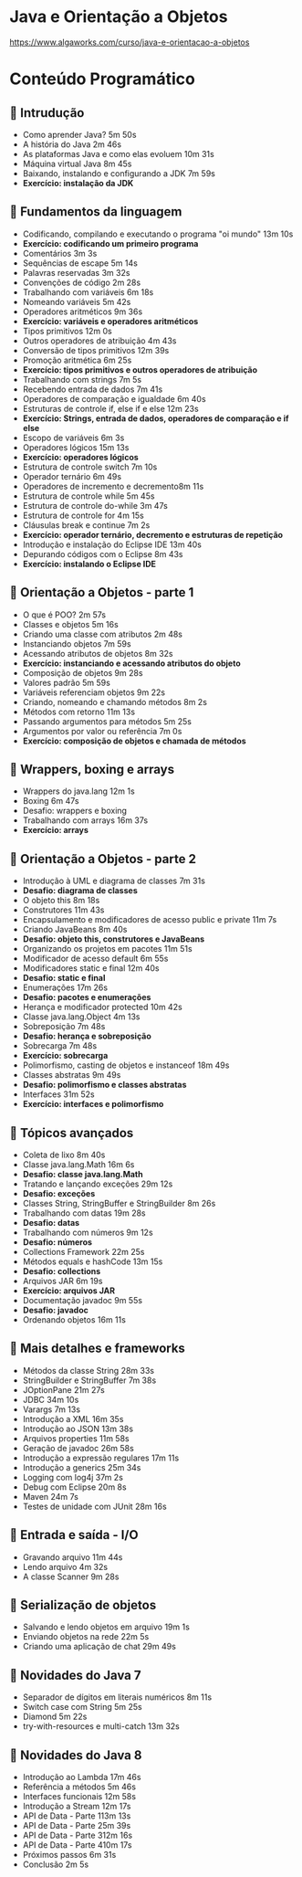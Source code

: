 # Java e Orientação a Objetos 
<a>https://www.algaworks.com/curso/java-e-orientacao-a-objetos</a>


# Conteúdo Programático

## 📖 Intrudução

- Como aprender Java? 5m 50s
- A história do Java  2m 46s
- As plataformas Java e como elas evoluem 10m 31s
- Máquina virtual Java 8m 45s
- Baixando, instalando e configurando a JDK 7m 59s
- <b>Exercício: instalação da JDK</b>

## 📖 Fundamentos da linguagem

- Codificando, compilando e executando o programa "oi mundo" 13m 10s
- <b>Exercício: codificando um primeiro programa</b>
- Comentários 3m 3s
- Sequências de escape 5m 14s
- Palavras reservadas 3m 32s
- Convenções de código 2m 28s
- Trabalhando com variáveis 6m 18s
- Nomeando variáveis 5m 42s
- Operadores aritméticos 9m 36s
- <b>Exercício: variáveis e operadores aritméticos</b>
- Tipos primitivos 12m 0s
- Outros operadores de atribuição 4m 43s
- Conversão de tipos primitivos 12m 39s
- Promoção aritmética 6m 25s
- <b>Exercício: tipos primitivos e outros operadores de atribuição</b>
- Trabalhando com strings 7m 5s
- Recebendo entrada de dados 7m 41s
- Operadores de comparação e igualdade 6m 40s
- Estruturas de controle if, else if e else 12m 23s
- <b>Exercício: Strings, entrada de dados, operadores de comparação e if else</b>
- Escopo de variáveis 6m 3s
- Operadores lógicos 15m 13s
- <b>Exercício: operadores lógicos</b>
- Estrutura de controle switch 7m 10s
- Operador ternário 6m 49s
- Operadores de incremento e decremento8m 11s
- Estrutura de controle while 5m 45s
- Estrutura de controle do-while 3m 47s
- Estrutura de controle for 4m 15s
- Cláusulas break e continue 7m 2s
- <b>Exercício: operador ternário, decremento e estruturas de repetição</b>
- Introdução e instalação do Eclipse IDE 13m 40s
- Depurando códigos com o Eclipse 8m 43s
- <b>Exercício: instalando o Eclipse IDE</b>

## 📖 Orientação a Objetos - parte 1

- O que é POO? 2m 57s
- Classes e objetos 5m 16s
- Criando uma classe com atributos 2m 48s
- Instanciando objetos 7m 59s
- Acessando atributos de objetos 8m 32s
- <b>Exercício: instanciando e acessando atributos do objeto</b>
- Composição de objetos 9m 28s
- Valores padrão 5m 59s
- Variáveis referenciam objetos 9m 22s
- Criando, nomeando e chamando métodos 8m 2s
- Métodos com retorno 11m 13s
- Passando argumentos para métodos 5m 25s
- Argumentos por valor ou referência 7m 0s
- <b>Exercício: composição de objetos e chamada de métodos</b>

## 📖 Wrappers, boxing e arrays

- Wrappers do java.lang 12m 1s
- Boxing 6m 47s
- Desafio: wrappers e boxing
- Trabalhando com arrays 16m 37s
- <b>Exercício: arrays</b>

## 📖 Orientação a Objetos - parte 2

- Introdução à UML e diagrama de classes 7m 31s
- <b>Desafio: diagrama de classes</b>
- O objeto this 8m 18s
- Construtores 11m 43s
- Encapsulamento e modificadores de acesso public e private 11m 7s
- Criando JavaBeans 8m 40s
- <b>Desafio: objeto this, construtores e JavaBeans</b>
- Organizando os projetos em pacotes 11m 51s
- Modificador de acesso default 6m 55s
- Modificadores static e final 12m 40s
- <b>Desafio: static e final</b>
- Enumerações 17m 26s
- <b>Desafio: pacotes e enumerações</b>
- Herança e modificador protected 10m 42s
- Classe java.lang.Object 4m 13s
- Sobreposição 7m 48s
- <b>Desafio: herança e sobreposição</b>
- Sobrecarga 7m 48s
- <b>Exercício: sobrecarga</b>
- Polimorfismo, casting de objetos e instanceof 18m 49s
- Classes abstratas 9m 49s
- <b>Desafio: polimorfismo e classes abstratas</b>
- Interfaces 31m 52s
- <b>Exercício: interfaces e polimorfismo</b>

## 📖 Tópicos avançados

- Coleta de lixo 8m 40s
- Classe java.lang.Math 16m 6s
- <b>Desafio: classe java.lang.Math</b>
- Tratando e lançando exceções 29m 12s
- <b>Desafio: exceções</b>
- Classes String, StringBuffer e StringBuilder 8m 26s
- Trabalhando com datas 19m 28s
- <b>Desafio: datas</b>
- Trabalhando com números 9m 12s
- <b>Desafio: números</b>
- Collections Framework 22m 25s
- Métodos equals e hashCode 13m 15s
- <b>Desafio: collections</b>
- Arquivos JAR 6m 19s
- <b>Exercício: arquivos JAR</b>
- Documentação javadoc 9m 55s
- <b>Desafio: javadoc</b>
- Ordenando objetos 16m 11s

## 📖 Mais detalhes e frameworks

- Métodos da classe String 28m 33s
- StringBuilder e StringBuffer 7m 38s
- JOptionPane 21m 27s
- JDBC 34m 10s
- Varargs 7m 13s
- Introdução a XML 16m 35s
- Introdução ao JSON 13m 38s
- Arquivos properties 11m 58s
- Geração de javadoc 26m 58s
- Introdução a expressão regulares 17m 11s
- Introdução a generics 25m 34s
- Logging com log4j 37m 2s
- Debug com Eclipse 20m 8s
- Maven 24m 7s
- Testes de unidade com JUnit 28m 16s

## 📖 Entrada e saída - I/O

- Gravando arquivo 11m 44s
- Lendo arquivo 4m 32s
- A classe Scanner 9m 28s

## 📖 Serialização de objetos

- Salvando e lendo objetos em arquivo 19m 1s
- Enviando objetos na rede 22m 5s
- Criando uma aplicação de chat 29m 49s

## 📖 Novidades do Java 7

- Separador de dígitos em literais numéricos 8m 11s
- Switch case com String 5m 25s
- Diamond 5m 22s
- try-with-resources e multi-catch 13m 32s

## 📖 Novidades do Java 8

- Introdução ao Lambda 17m 46s
- Referência a métodos 5m 46s
- Interfaces funcionais 12m 58s
- Introdução a Stream 12m 17s
- API de Data - Parte 113m 13s
- API de Data - Parte 25m 39s
- API de Data - Parte 312m 16s
- API de Data - Parte 410m 17s
- Próximos passos 6m 31s
- Conclusão 2m 5s


